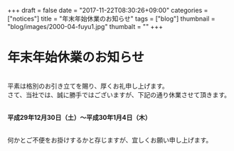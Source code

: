 +++
draft = false
date = "2017-11-22T08:30:26+09:00"
categories = ["notices"]
title = "年末年始休業のお知らせ"
tags = ["blog"]
thumbnail = "blog/images/2000-04-fuyu1.jpg"
thumbalt = ""
+++
# 年末年始休業のお知らせ


<br>
平素は格別のお引き立てを賜り、厚くお礼申し上げます。<br>
さて、当社では、誠に勝手ではございますが、下記の通り休業させて頂きます。<br><br>
<p><b>平成29年12月30日（土）～平成30年1月4日（木）</b></p><br>
何かとご不便をお掛けするかと存じますが、宜しくお願い申し上げます。




